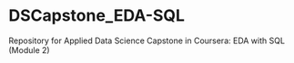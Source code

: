 # DSCapstone_EDA-SQL
Repository for Applied Data Science Capstone in Coursera: EDA with SQL (Module 2)
